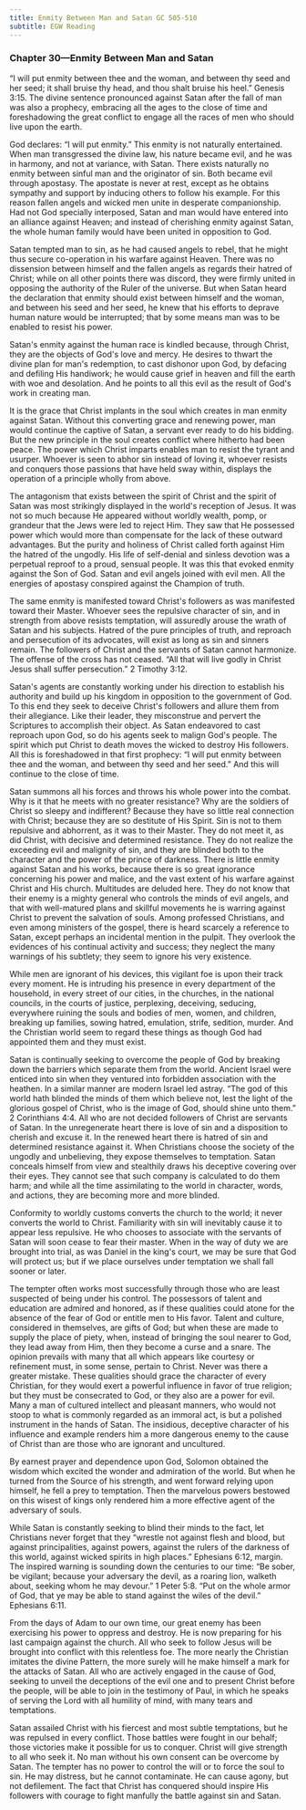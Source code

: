 ```yaml
---
title: Enmity Between Man and Satan GC 505-510
subtitle: EGW Reading
---
```


### Chapter 30—Enmity Between Man and Satan

“I will put enmity between thee and the woman, and between thy seed and her seed; it shall bruise thy head, and thou shalt bruise his heel.” Genesis 3:15. The divine sentence pronounced against Satan after the fall of man was also a prophecy, embracing all the ages to the close of time and foreshadowing the great conflict to engage all the races of men who should live upon the earth.

God declares: “I will put enmity.” This enmity is not naturally entertained. When man transgressed the divine law, his nature became evil, and he was in harmony, and not at variance, with Satan. There exists naturally no enmity between sinful man and the originator of sin. Both became evil through apostasy. The apostate is never at rest, except as he obtains sympathy and support by inducing others to follow his example. For this reason fallen angels and wicked men unite in desperate companionship. Had not God specially interposed, Satan and man would have entered into an alliance against Heaven; and instead of cherishing enmity against Satan, the whole human family would have been united in opposition to God.

Satan tempted man to sin, as he had caused angels to rebel, that he might thus secure co-operation in his warfare against Heaven. There was no dissension between himself and the fallen angels as regards their hatred of Christ; while on all other points there was discord, they were firmly united in opposing the authority of the Ruler of the universe. But when Satan heard the declaration that enmity should exist between himself and the woman, and between his seed and her seed, he knew that his efforts to deprave human nature would be interrupted; that by some means man was to be enabled to resist his power.

Satan's enmity against the human race is kindled because, through Christ, they are the objects of God's love and mercy. He desires to thwart the divine plan for man's redemption, to cast dishonor upon God, by defacing and defiling His handiwork; he would cause grief in heaven and fill the earth with woe and desolation. And he points to all this evil as the result of God's work in creating man.

It is the grace that Christ implants in the soul which creates in man enmity against Satan. Without this converting grace and renewing power, man would continue the captive of Satan, a servant ever ready to do his bidding. But the new principle in the soul creates conflict where hitherto had been peace. The power which Christ imparts enables man to resist the tyrant and usurper. Whoever is seen to abhor sin instead of loving it, whoever resists and conquers those passions that have held sway within, displays the operation of a principle wholly from above.

The antagonism that exists between the spirit of Christ and the spirit of Satan was most strikingly displayed in the world's reception of Jesus. It was not so much because He appeared without worldly wealth, pomp, or grandeur that the Jews were led to reject Him. They saw that He possessed power which would more than compensate for the lack of these outward advantages. But the purity and holiness of Christ called forth against Him the hatred of the ungodly. His life of self-denial and sinless devotion was a perpetual reproof to a proud, sensual people. It was this that evoked enmity against the Son of God. Satan and evil angels joined with evil men. All the energies of apostasy conspired against the Champion of truth.

The same enmity is manifested toward Christ's followers as was manifested toward their Master. Whoever sees the repulsive character of sin, and in strength from above resists temptation, will assuredly arouse the wrath of Satan and his subjects. Hatred of the pure principles of truth, and reproach and persecution of its advocates, will exist as long as sin and sinners remain. The followers of Christ and the servants of Satan cannot harmonize. The offense of the cross has not ceased. “All that will live godly in Christ Jesus shall suffer persecution.” 2 Timothy 3:12.

Satan's agents are constantly working under his direction to establish his authority and build up his kingdom in opposition to the government of God. To this end they seek to deceive Christ's followers and allure them from their allegiance. Like their leader, they misconstrue and pervert the Scriptures to accomplish their object. As Satan endeavored to cast reproach upon God, so do his agents seek to malign God's people. The spirit which put Christ to death moves the wicked to destroy His followers. All this is foreshadowed in that first prophecy: “I will put enmity between thee and the woman, and between thy seed and her seed.” And this will continue to the close of time.

Satan summons all his forces and throws his whole power into the combat. Why is it that he meets with no greater resistance? Why are the soldiers of Christ so sleepy and indifferent? Because they have so little real connection with Christ; because they are so destitute of His Spirit. Sin is not to them repulsive and abhorrent, as it was to their Master. They do not meet it, as did Christ, with decisive and determined resistance. They do not realize the exceeding evil and malignity of sin, and they are blinded both to the character and the power of the prince of darkness. There is little enmity against Satan and his works, because there is so great ignorance concerning his power and malice, and the vast extent of his warfare against Christ and His church. Multitudes are deluded here. They do not know that their enemy is a mighty general who controls the minds of evil angels, and that with well-matured plans and skillful movements he is warring against Christ to prevent the salvation of souls. Among professed Christians, and even among ministers of the gospel, there is heard scarcely a reference to Satan, except perhaps an incidental mention in the pulpit. They overlook the evidences of his continual activity and success; they neglect the many warnings of his subtlety; they seem to ignore his very existence.

While men are ignorant of his devices, this vigilant foe is upon their track every moment. He is intruding his presence in every department of the household, in every street of our cities, in the churches, in the national councils, in the courts of justice, perplexing, deceiving, seducing, everywhere ruining the souls and bodies of men, women, and children, breaking up families, sowing hatred, emulation, strife, sedition, murder. And the Christian world seem to regard these things as though God had appointed them and they must exist.

Satan is continually seeking to overcome the people of God by breaking down the barriers which separate them from the world. Ancient Israel were enticed into sin when they ventured into forbidden association with the heathen. In a similar manner are modern Israel led astray. “The god of this world hath blinded the minds of them which believe not, lest the light of the glorious gospel of Christ, who is the image of God, should shine unto them.” 2 Corinthians 4:4. All who are not decided followers of Christ are servants of Satan. In the unregenerate heart there is love of sin and a disposition to cherish and excuse it. In the renewed heart there is hatred of sin and determined resistance against it. When Christians choose the society of the ungodly and unbelieving, they expose themselves to temptation. Satan conceals himself from view and stealthily draws his deceptive covering over their eyes. They cannot see that such company is calculated to do them harm; and while all the time assimilating to the world in character, words, and actions, they are becoming more and more blinded.

Conformity to worldly customs converts the church to the world; it never converts the world to Christ. Familiarity with sin will inevitably cause it to appear less repulsive. He who chooses to associate with the servants of Satan will soon cease to fear their master. When in the way of duty we are brought into trial, as was Daniel in the king's court, we may be sure that God will protect us; but if we place ourselves under temptation we shall fall sooner or later.

The tempter often works most successfully through those who are least suspected of being under his control. The possessors of talent and education are admired and honored, as if these qualities could atone for the absence of the fear of God or entitle men to His favor. Talent and culture, considered in themselves, are gifts of God; but when these are made to supply the place of piety, when, instead of bringing the soul nearer to God, they lead away from Him, then they become a curse and a snare. The opinion prevails with many that all which appears like courtesy or refinement must, in some sense, pertain to Christ. Never was there a greater mistake. These qualities should grace the character of every Christian, for they would exert a powerful influence in favor of true religion; but they must be consecrated to God, or they also are a power for evil. Many a man of cultured intellect and pleasant manners, who would not stoop to what is commonly regarded as an immoral act, is but a polished instrument in the hands of Satan. The insidious, deceptive character of his influence and example renders him a more dangerous enemy to the cause of Christ than are those who are ignorant and uncultured.

By earnest prayer and dependence upon God, Solomon obtained the wisdom which excited the wonder and admiration of the world. But when he turned from the Source of his strength, and went forward relying upon himself, he fell a prey to temptation. Then the marvelous powers bestowed on this wisest of kings only rendered him a more effective agent of the adversary of souls.

While Satan is constantly seeking to blind their minds to the fact, let Christians never forget that they “wrestle not against flesh and blood, but against principalities, against powers, against the rulers of the darkness of this world, against wicked spirits in high places.” Ephesians 6:12, margin. The inspired warning is sounding down the centuries to our time: “Be sober, be vigilant; because your adversary the devil, as a roaring lion, walketh about, seeking whom he may devour.” 1 Peter 5:8. “Put on the whole armor of God, that ye may be able to stand against the wiles of the devil.” Ephesians 6:11.

From the days of Adam to our own time, our great enemy has been exercising his power to oppress and destroy. He is now preparing for his last campaign against the church. All who seek to follow Jesus will be brought into conflict with this relentless foe. The more nearly the Christian imitates the divine Pattern, the more surely will he make himself a mark for the attacks of Satan. All who are actively engaged in the cause of God, seeking to unveil the deceptions of the evil one and to present Christ before the people, will be able to join in the testimony of Paul, in which he speaks of serving the Lord with all humility of mind, with many tears and temptations.

Satan assailed Christ with his fiercest and most subtle temptations, but he was repulsed in every conflict. Those battles were fought in our behalf; those victories make it possible for us to conquer. Christ will give strength to all who seek it. No man without his own consent can be overcome by Satan. The tempter has no power to control the will or to force the soul to sin. He may distress, but he cannot contaminate. He can cause agony, but not defilement. The fact that Christ has conquered should inspire His followers with courage to fight manfully the battle against sin and Satan.